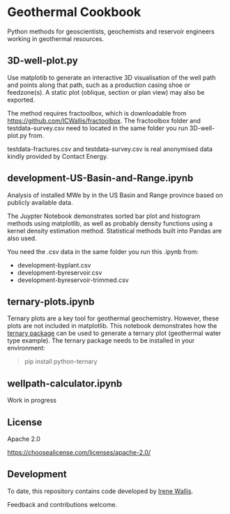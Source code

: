 # Geothermal Cookbook

Python methods for geoscientists, geochemists and reservoir engineers working in geothermal resources.

## 3D-well-plot.py

Use matplotib to generate an interactive 3D visualisation of the well path and points along that path, such as a production casing shoe or feedzone(s). A static plot (oblique, section or plan view) may also be exported.

The method requires fractoolbox, which is downloadable from https://github.com/ICWallis/fractoolbox. The fractoolbox folder and testdata-survey.csv need to located in the same folder you run 3D-well-plot.py from.  

testdata-fractures.csv and testdata-survey.csv is real anonymised data kindly provided by Contact Energy. 

## development-US-Basin-and-Range.ipynb

Analysis of installed MWe by in the US Basin and Range province based on publicly available data. 

The Juypter Notebook demonstrates sorted bar plot and histogram methods using matplotlib, as well as probably density functions using a kernel density estimation method. Statistical methods built into Pandas are also used.

You need the .csv data in the same folder you run this .ipynb from:
- development-byplant.csv
- development-byreservoir.csv
- development-byreservoir-trimmed.csv

## ternary-plots.ipynb

Ternary plots are a key tool for geothermal geochemistry. However, these plots are not included in matplotlib. This notebook demonstrates how the [ternary package](https://github.com/marcharper/python-ternary) can be used to generate a ternary plot (geothermal water type example). The ternary package needs to be installed in your environment:

> pip install python-ternary

## wellpath-calculator.ipynb

Work in progress

## License

Apache 2.0 

https://choosealicense.com/licenses/apache-2.0/

## Development

To date, this repository contains code developed by [Irene Wallis](https://www.cubicearth.nz/). 

Feedback and contributions welcome.